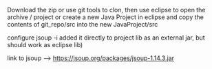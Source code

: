 Download the zip or use git tools to clon, then use eclipse to open the archive / project
or create a new Java Project in eclipse and copy the contents of git_repo/src into the new JavaProject/src

configure jsoup -i added it directly to project lib as an external jar, but should work as eclipse lib)

link to jsoup --> https://jsoup.org/packages/jsoup-1.14.3.jar
